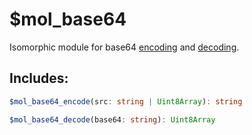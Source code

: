 # $mol_base64

Isomorphic module for base64 [encoding](encode) and [decoding](decode).

## Includes:

```ts
$mol_base64_encode(src: string | Uint8Array): string
```

```ts
$mol_base64_decode(base64: string): Uint8Array
```
